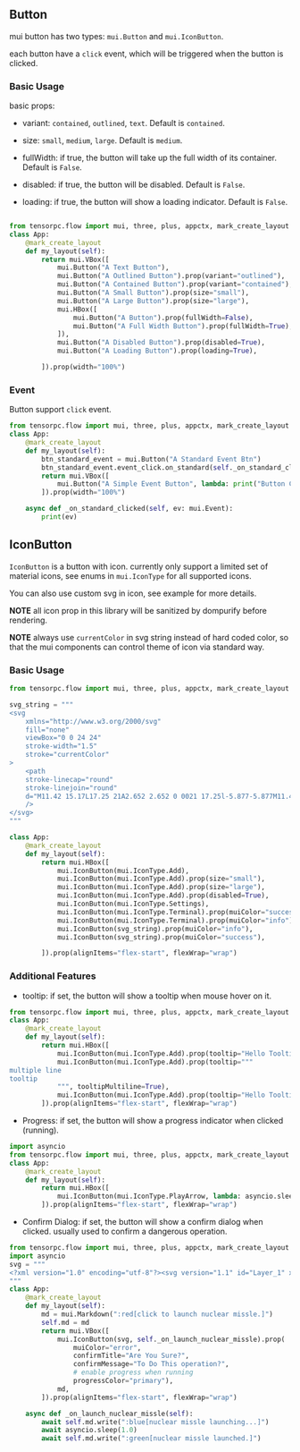 ## Button 

mui button has two types: ```mui.Button``` and ```mui.IconButton```. 

each button have a ```click``` event, which will be triggered when the button is clicked.

### Basic Usage

basic props: 

* variant: ```contained```, ```outlined```, ```text```. Default is ```contained```.

* size: ```small```, ```medium```, ```large```. Default is ```medium```.

* fullWidth: if true, the button will take up the full width of its container. Default is ```False```.

* disabled: if true, the button will be disabled. Default is ```False```.

* loading: if true, the button will show a loading indicator. Default is ```False```.

```Python

from tensorpc.flow import mui, three, plus, appctx, mark_create_layout
class App:
    @mark_create_layout
    def my_layout(self):
        return mui.VBox([
            mui.Button("A Text Button"),
            mui.Button("A Outlined Button").prop(variant="outlined"),
            mui.Button("A Contained Button").prop(variant="contained"),
            mui.Button("A Small Button").prop(size="small"),
            mui.Button("A Large Button").prop(size="large"),
            mui.HBox([
                mui.Button("A Button").prop(fullWidth=False),
                mui.Button("A Full Width Button").prop(fullWidth=True),
            ]),
            mui.Button("A Disabled Button").prop(disabled=True),
            mui.Button("A Loading Button").prop(loading=True),

        ]).prop(width="100%")
```

### Event

Button support ```click``` event. 

```Python
from tensorpc.flow import mui, three, plus, appctx, mark_create_layout
class App:
    @mark_create_layout
    def my_layout(self):
        btn_standard_event = mui.Button("A Standard Event Btn")
        btn_standard_event.event_click.on_standard(self._on_standard_clicked)
        return mui.VBox([
            mui.Button("A Simple Event Button", lambda: print("Button Clicked")),
        ]).prop(width="100%")

    async def _on_standard_clicked(self, ev: mui.Event):
        print(ev)

```

## IconButton 

```IconButton``` is a button with icon. currently only support a limited set of material icons, see enums in ```mui.IconType``` for all supported icons.

You can also use custom svg in icon, see example for more details.

**NOTE** all icon prop in this library will be sanitized by dompurify before rendering.

**NOTE** always use `currentColor` in svg string instead of hard coded color, so that the mui components can control theme of icon via standard way.

### Basic Usage

```Python
from tensorpc.flow import mui, three, plus, appctx, mark_create_layout

svg_string = """
<svg
    xmlns="http://www.w3.org/2000/svg"
    fill="none"
    viewBox="0 0 24 24"
    stroke-width="1.5"
    stroke="currentColor"
>
    <path
    stroke-linecap="round"
    stroke-linejoin="round"
    d="M11.42 15.17L17.25 21A2.652 2.652 0 0021 17.25l-5.877-5.877M11.42 15.17l2.496-3.03c.317-.384.74-.626 1.208-.766M11.42 15.17l-4.655 5.653a2.548 2.548 0 11-3.586-3.586l6.837-5.63m5.108-.233c.55-.164 1.163-.188 1.743-.14a4.5 4.5 0 004.486-6.336l-3.276 3.277a3.004 3.004 0 01-2.25-2.25l3.276-3.276a4.5 4.5 0 00-6.336 4.486c.091 1.076-.071 2.264-.904 2.95l-.102.085m-1.745 1.437L5.909 7.5H4.5L2.25 3.75l1.5-1.5L7.5 4.5v1.409l4.26 4.26m-1.745 1.437l1.745-1.437m6.615 8.206L15.75 15.75M4.867 19.125h.008v.008h-.008v-.008z"
    />
</svg>
"""

class App:
    @mark_create_layout
    def my_layout(self):
        return mui.HBox([
            mui.IconButton(mui.IconType.Add),
            mui.IconButton(mui.IconType.Add).prop(size="small"),
            mui.IconButton(mui.IconType.Add).prop(size="large"),
            mui.IconButton(mui.IconType.Add).prop(disabled=True),
            mui.IconButton(mui.IconType.Settings),
            mui.IconButton(mui.IconType.Terminal).prop(muiColor="success"),
            mui.IconButton(mui.IconType.Terminal).prop(muiColor="info"),
            mui.IconButton(svg_string).prop(muiColor="info"),
            mui.IconButton(svg_string).prop(muiColor="success"),

        ]).prop(alignItems="flex-start", flexWrap="wrap")
```

### Additional Features

* tooltip: if set, the button will show a tooltip when mouse hover on it.

```Python
from tensorpc.flow import mui, three, plus, appctx, mark_create_layout
class App:
    @mark_create_layout
    def my_layout(self):
        return mui.HBox([
            mui.IconButton(mui.IconType.Add).prop(tooltip="Hello Tooltip!!!"),
            mui.IconButton(mui.IconType.Add).prop(tooltip="""
multiple line
tooltip
            """, tooltipMultiline=True),
            mui.IconButton(mui.IconType.Add).prop(tooltip="Hello Tooltip Right !!!", tooltipPlacement="right"),
        ]).prop(alignItems="flex-start", flexWrap="wrap")
```

* Progress: if set, the button will show a progress indicator when clicked (running).

```Python
import asyncio
from tensorpc.flow import mui, three, plus, appctx, mark_create_layout
class App:
    @mark_create_layout
    def my_layout(self):
        return mui.HBox([
            mui.IconButton(mui.IconType.PlayArrow, lambda: asyncio.sleep(1)).prop(progressColor="primary")
        ]).prop(alignItems="flex-start", flexWrap="wrap")
```

* Confirm Dialog: if set, the button will show a confirm dialog when clicked. usually used to confirm a dangerous operation.

```Python
from tensorpc.flow import mui, three, plus, appctx, mark_create_layout
import asyncio
svg = """
<?xml version="1.0" encoding="utf-8"?><svg version="1.1" id="Layer_1" xmlns="http://www.w3.org/2000/svg" xmlns:xlink="http://www.w3.org/1999/xlink" x="0px" y="0px" viewBox="0 0 122.88 122.88" style="enable-background:new 0 0 122.88 122.88" xml:space="preserve"><style type="text/css">.st0{fill-rule:evenodd;clip-rule:evenodd;}</style><g><path class="st0" d="M86.71,104.87c-16.58,8.49-33.27,8.72-50.08-0.02L54.62,74.2c4.09,2.43,8.89,2.45,14.39,0.01L86.71,104.87 L86.71,104.87z M61.44,0c16.97,0,32.33,6.88,43.44,18c11.12,11.12,18,26.48,18,43.44c0,16.97-6.88,32.33-18,43.44 c-11.12,11.12-26.48,18-43.44,18S29.11,116,18,104.88C6.88,93.77,0,78.41,0,61.44C0,44.47,6.88,29.11,18,18 C29.11,6.88,44.47,0,61.44,0L61.44,0z M101.53,21.35C91.27,11.09,77.1,4.74,61.44,4.74c-15.66,0-29.83,6.35-40.09,16.61 C11.09,31.61,4.74,45.78,4.74,61.44c0,15.66,6.35,29.83,16.61,40.09c10.26,10.26,24.43,16.61,40.09,16.61 c15.66,0,29.83-6.35,40.09-16.61c10.26-10.26,16.61-24.43,16.61-40.09C118.14,45.78,111.79,31.61,101.53,21.35L101.53,21.35z M86.45,17.73c15.64,10.11,24.19,24.45,25.02,43.38l-35.55-0.25c0.06-4.76-2.32-8.92-7.18-12.46L86.45,17.73L86.45,17.73z M61.5,52.41c5.33,0,9.65,4.32,9.65,9.65c0,5.33-4.32,9.65-9.65,9.65c-5.33,0-9.65-4.32-9.65-9.65 C51.85,56.73,56.17,52.41,61.5,52.41L61.5,52.41z M11.53,61.33c0.93-18.6,9.08-33.17,25.06-43.36l17.56,30.91 c-4.15,2.33-6.56,6.47-7.2,12.45H11.53L11.53,61.33z"/></g></svg>
"""
class App:
    @mark_create_layout
    def my_layout(self):
        md = mui.Markdown(":red[click to launch nuclear missle.]")
        self.md = md
        return mui.VBox([
            mui.IconButton(svg, self._on_launch_nuclear_missle).prop(
                muiColor="error", 
                confirmTitle="Are You Sure?", 
                confirmMessage="To Do This operation?",
                # enable progress when running
                progressColor="primary"),
            md,
        ]).prop(alignItems="flex-start", flexWrap="wrap")

    async def _on_launch_nuclear_missle(self):
        await self.md.write(":blue[nuclear missle launching...]")
        await asyncio.sleep(1.0)
        await self.md.write(":green[nuclear missle launched.]")
```

